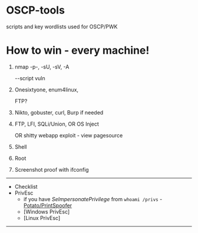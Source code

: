 # OSCP-tools
scripts and key wordlists used for OSCP/PWK

# How to win - every machine!
1. nmap -p-, -sU, -sV, -A 

   --script vuln

2. Onesixtyone, enum4linux,

   FTP?

3. Nikto, gobuster, curl,
Burp if needed

4. FTP, LFI, SQLi/Union, OR OS Inject

   OR 
   shitty webapp exploit - view pagesource

5. Shell
6. Root
7. Screenshot proof with ifconfig

* * *
- Checklist
- PrivEsc
  - if you have _SeImpersonatePrivilege_ from ```whoami /privs``` - [Potato/PrintSpoofer](https://book.hacktricks.xyz/windows-hardening/windows-local-privilege-escalation/roguepotato-and-printspoofer)
  - [Windows PrivEsc]
  - [Linux PrivEsc]
* * *

